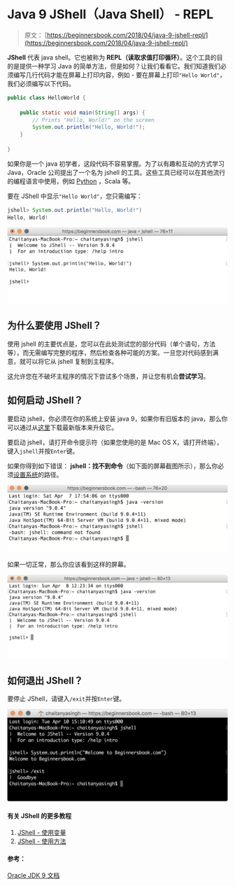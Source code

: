 # Java 9 JShell（Java Shell） - REPL

> 原文： [https://beginnersbook.com/2018/04/java-9-jshell-repl/](https://beginnersbook.com/2018/04/java-9-jshell-repl/)

**JShell** 代表 java shell。它也被称为 **REPL（读取求值打印循环）**。这个工具的目的是提供一种学习 Java 的简单方法，但是如何？让我们看看它。我们知道我们必须编写几行代码才能在屏幕上打印内容，例如 - 要在屏幕上打印`"Hello World"`，我们必须编写以下代码。

```java
public class HelloWorld {

    public static void main(String[] args) {
        // Prints "Hello, World!" on the screen
        System.out.println("Hello, World!");
    }

}
```

如果你是一个 java 初学者，这段代码不容易掌握。为了以有趣和互动的方式学习 Java，Oracle 公司提出了一个名为 jshell 的工具。这些工具已经可以在其他流行的编程语言中使用，例如 [Python](https://beginnersbook.com/2018/03/python-tutorial-learn-programming/) ，Scala 等。

要在 JShell 中显示`"Hello World"`，您只需编写：

```java
jshell> System.out.println("Hello, World!")
Hello, World!
```


![JShell - Java Shell Hello World](img/1a585e7bb9c0548936eb060cd15d146a.jpg)

## 为什么要使用 JShell？

使用 jshell 的主要优点是，您可以在此处测试您的部分代码（单个语句，方法等），而无需编写完整的程序，然后检查各种可能的方案。一旦您对代码感到满意，就可以将它从 jshell 复制到主程序。

这允许您在不破坏主程序的情况下尝试多个场景，并让您有机会**尝试学习**。

## 如何启动 JShell？

要启动 jshell，你必须在你的系统上安装 java 9，如果你有旧版本的 java，那么你可以通过从[这里](http://www.oracle.com/technetwork/java/javase/downloads/jdk9-downloads-3848520.html)下载最新版本来升级它。

要启动 jshell，请打开命令提示符（如果您使用的是 Mac OS X，请打开终端），键入`jshell`并按`Enter`键。

如果你得到如下错误： **jshell：找不到命令**（如下面的屏幕截图所示），那么你必须[设置系统](https://beginnersbook.com/2018/04/jshell-command-not-found-on-mac-os-x/)的路径。

![jshell Command Not Found](img/67bf41aea8ebac5702f969dcec9e6f7c.jpg)

如果一切正常，那么你应该看到这样的屏幕。

![Starting JShell on your System](img/29e80b1fe7596dc1b1a3e2a46b39583b.jpg)

## 如何退出 JShell？

要停止 JShell，请键入`/exit`并按`Enter`键。

![How to stop exit JShell](img/166d4dd6a8b913aca8ea616d01615b22.jpg)

#### 有关 JShell 的更多教程

1.  [JShell - 使用变量](https://beginnersbook.com/2018/04/java-9-jshell-variables/)
2.  [JShell - 使用方法](https://beginnersbook.com/2018/04/java-9-jshell-methods/)

#### 参考：

[Oracle JDK 9 文档](https://docs.oracle.com/javase/9/jshell/toc.htm)
